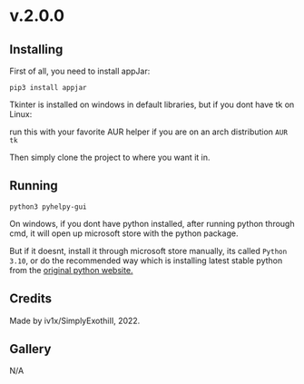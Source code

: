 # v.2.0.0

## Installing
First of all, you need to install appJar:

``pip3 install appjar``

Tkinter is installed on windows in default libraries, but if you dont have tk on Linux:

run this with your favorite AUR helper if you are on an arch distribution ``AUR tk``

Then simply clone the project to where you want it in.

## Running
``python3 pyhelpy-gui``

On windows, if you dont have python installed, after running python through cmd, it will open up microsoft store with the python package.

But if it doesnt, install it through microsoft store manually, its called ``Python 3.10``, or do the recommended way which is installing latest stable python from the [original python website.](https://www.python.org/downloads/windows/)

## Credits
Made by iv1x/SimplyExothiII, 2022.

## Gallery
N/A
